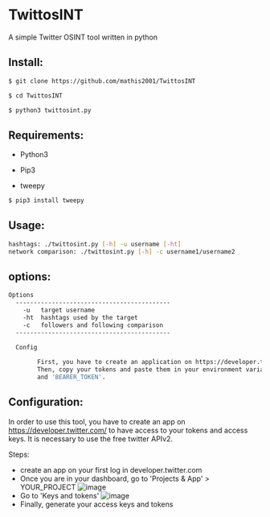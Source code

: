 # TwittosINT
A simple Twitter OSINT tool written in python

## Install:
```bash
$ git clone https://github.com/mathis2001/TwittosINT

$ cd TwittosINT

$ python3 twittosint.py
```
## Requirements:

- Python3

- Pip3

- tweepy

```bash
$ pip3 install tweepy
```

## Usage:
```bash
hashtags: ./twittosint.py [-h] -u username [-ht]
network comparison: ./twittosint.py [-h] -c username1/username2

```
## options:
```bash
Options
  -------------------------------------------
	-u   target username
	-ht  hashtags used by the target
	-c   followers and following comparison
  -------------------------------------------

  Config 
        
        First, you have to create an application on https://developer.twitter.com/.
        Then, copy your tokens and paste them in your environment variables as 'CONSUMER_KEY', 'CONSUMER_SECRET', 'ACCESS_TOKEN', 'ACCESS_TOKEN_SECRET'
        and 'BEARER_TOKEN'.

```
## Configuration:

In order to use this tool, you have to create an app on https://developer.twitter.com/ to have access to your tokens and access keys.
It is necessary to use the free twitter APIv2.

Steps:

- create an app on your first log in developer.twitter.com
- Once you are in your dashboard, go to 'Projects & App' > YOUR_PROJECT
![image](https://user-images.githubusercontent.com/40497633/173073516-15390f60-e63d-4e1a-b431-a135c63a56b2.png)
- Go to 'Keys and tokens'
![image](https://user-images.githubusercontent.com/40497633/173073920-b07666e1-2f79-4db0-bf30-2788ff2dada3.png)
- Finally, generate your access keys and tokens



